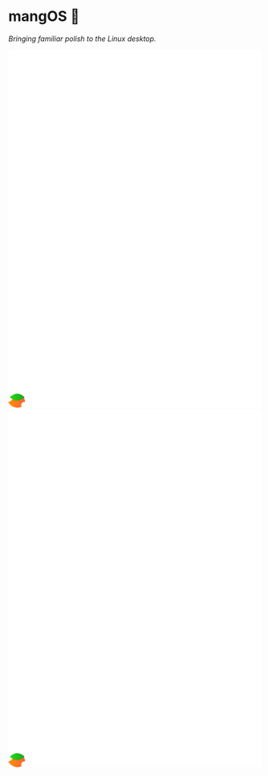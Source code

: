 # mangOS 🥭
_Bringing familiar polish to the Linux desktop._

![mangOS Logo](assets/logos/mangOS_standalone.svg)
<img src="./assets/logos/mangOS_standalone.svg">


